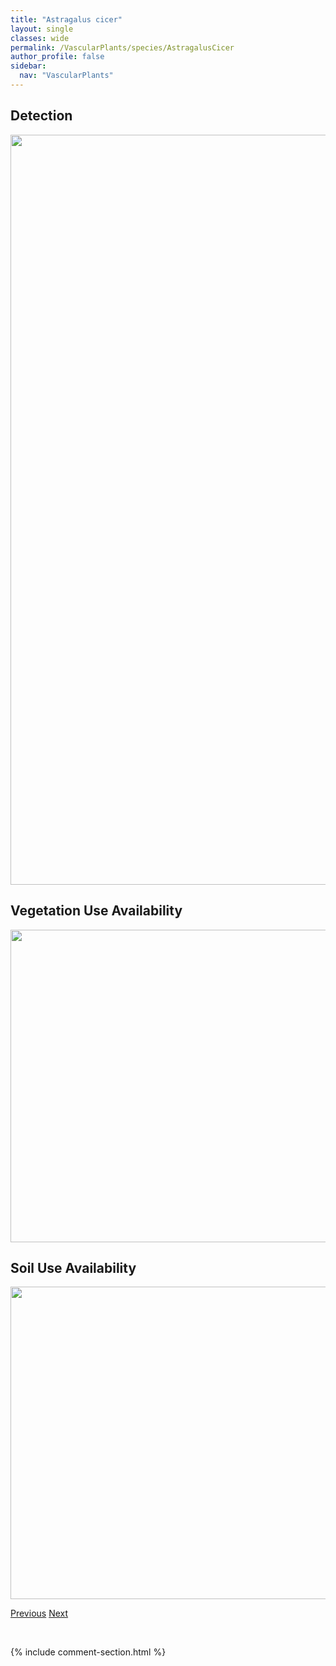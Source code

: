 ```yaml
---
title: "Astragalus cicer"
layout: single
classes: wide
permalink: /VascularPlants/species/AstragalusCicer
author_profile: false
sidebar:
  nav: "VascularPlants"
---
```


<h2>Detection</h2>

<a href="https://drive.google.com/uc?export=view&id=1VsW0-14MVF04j8S1hO0HGHr8JbGG_Lvp">
<img src="https://drive.google.com/uc?export=view&id=1VsW0-14MVF04j8S1hO0HGHr8JbGG_Lvp" height = "1200" width = "800">
</a>


<h2>Vegetation Use Availability</h2>

<a href="https://drive.google.com/uc?export=view&id=1FTgSYgaTveedmUqaeHHFXwltcg6-I6bA">
<img src="https://drive.google.com/uc?export=view&id=1FTgSYgaTveedmUqaeHHFXwltcg6-I6bA" height = "500" width = "1000">
</a>


<h2>Soil Use Availability</h2>

<a href="https://drive.google.com/uc?export=view&id=1r2kBp0zcei-BakPB3yFxaoViBPjRwkk7">
<img src="https://drive.google.com/uc?export=view&id=1r2kBp0zcei-BakPB3yFxaoViBPjRwkk7" height = "500" width = "1000">
</a>


<a href="/DevelopmentWebsite/VascularPlants/species/AstragalusBourgovii" class="pagination--pager" title="Astragalus bourgovii">Previous</a> <a href="/DevelopmentWebsite/VascularPlants/species/AstragalusCrassicarpus" class="pagination--pager" title="Astragalus crassicarpus">Next</a>

<p>&nbsp;</p>

{% include comment-section.html %}
